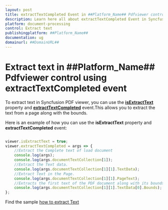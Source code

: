 ```yaml
---
layout: post
title: extractTextCompleted Event in ##Platform_Name## Pdfviewer control | Syncfusion
description: Learn here all about extractTextCompleted Event in Syncfusion ##Platform_Name## Pdfviewer control of Syncfusion Essential JS 2 and more.
platform: document-processing
control: Extract text
publishingplatform: ##Platform_Name##
documentation: ug
domainurl: ##DomainURL##
---
```


# Extract text in ##Platform_Name## Pdfviewer control using extractTextCompleted event

To extract text in Syncfusion PDF viewer, you can use the [**isExtractText**](https://helpej2.syncfusion.com/documentation/api/pdfviewer/#isextracttext) property and [**extractTextCompleted**](https://helpej2.syncfusion.com/documentation/api/pdfviewer/#extracttextcompleted) event.This allows you to extract the text from a page along with the bounds.

Here is an example of how you can use the **isExtractText** property and **extractTextCompleted** event:

```javascript

viewer.isExtractText = true;
viewer.extractTextCompleted = args => {
    //Extract the Complete text of load document
    console.log(args);
    console.log(args.documentTextCollection[1]);
    //Extract the Text data.
    console.log(args.documentTextCollection[1][1].TextData);
    //Extract Text in the Page.
    console.log(args.documentTextCollection[1][1].PageText);
    //Extracts the first text of the PDF document along with its bounds
    console.log(args.documentTextCollection[1][1].TextData[0].Bounds);
};

```

Find the sample [how to extract Text](https://stackblitz.com/edit/kzd4jd-dcser9?file=index.js)